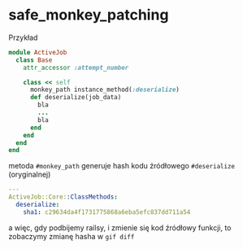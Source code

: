 # safe_monkey_patching

Przykład
```ruby
module ActiveJob
  class Base
    attr_accessor :attempt_number

    class << self
      monkey_path instance_method(:deserialize)
      def deserialize(job_data)
        bla
        ...
        bla
      end
    end
  end
end
````

metoda `#monkey_path` generuje hash kodu źródłowego `#deserialize` (oryginalnej)
```yml
---
ActiveJob::Core::ClassMethods:
  deserialize:
    sha1: c29634da4f1731775868a6eba5efc837dd711a54
```
a więc, gdy podbijemy railsy, i zmienie się kod źródłowy funkcji, to zobaczymy zmianę hasha w `gif diff` 
